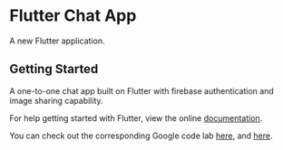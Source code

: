 # Flutter Chat App

A new Flutter application.

## Getting Started

A one-to-one chat app built on Flutter with firebase authentication and image sharing capability.

For help getting started with Flutter, view the online
[documentation](https://flutter.io/).

You can check out the corresponding Google code lab [here](https://codelabs.developers.google.com/codelabs/flutter/index.html?index=..%2F..%2Findex#0), and [here](https://www.youtube.com/watch?v=w2TcYP8qiRI&t=1311s).
